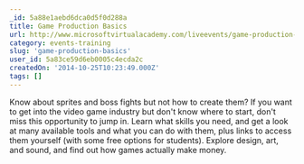 ```yaml
---
_id: 5a88e1aebd6dca0d5f0d288a
title: Game Production Basics
url: http://www.microsoftvirtualacademy.com/liveevents/game-production-basics
category: events-training
slug: 'game-production-basics'
user_id: 5a83ce59d6eb0005c4ecda2c
createdOn: '2014-10-25T10:23:49.000Z'
tags: []
---
```


Know about sprites and boss fights but not how to create them? If you want to get into the video game industry but don't know where to start, don't miss this opportunity to jump in. Learn what skills you need, and get a look at many available tools and what you can do with them, plus links to access them yourself (with some free options for students). Explore design, art, and sound, and find out how games actually make money.
